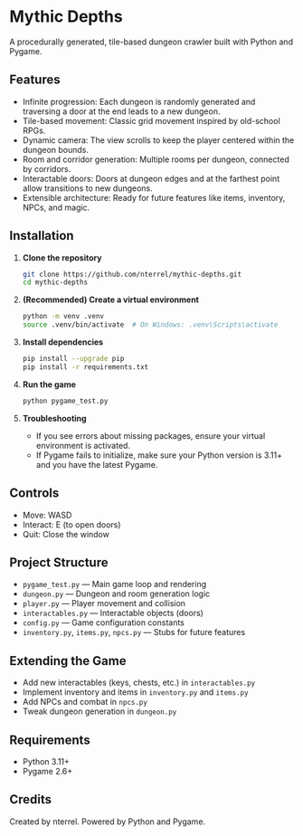 # Mythic Depths

A procedurally generated, tile-based dungeon crawler built with Python and Pygame.

## Features

- Infinite progression: Each dungeon is randomly generated and traversing a door at the end leads to a new dungeon.
- Tile-based movement: Classic grid movement inspired by old-school RPGs.
- Dynamic camera: The view scrolls to keep the player centered within the dungeon bounds.
- Room and corridor generation: Multiple rooms per dungeon, connected by corridors.
- Interactable doors: Doors at dungeon edges and at the farthest point allow transitions to new dungeons.
- Extensible architecture: Ready for future features like items, inventory, NPCs, and magic.

## Installation

1. **Clone the repository**

   ```bash
   git clone https://github.com/nterrel/mythic-depths.git
   cd mythic-depths
   ```

2. **(Recommended) Create a virtual environment**

   ```bash
   python -m venv .venv
   source .venv/bin/activate  # On Windows: .venv\Scripts\activate
   ```

3. **Install dependencies**

   ```bash
   pip install --upgrade pip
   pip install -r requirements.txt
   ```

4. **Run the game**

   ```bash
   python pygame_test.py
   ```

5. **Troubleshooting**

   - If you see errors about missing packages, ensure your virtual environment is activated.
   - If Pygame fails to initialize, make sure your Python version is 3.11+ and you have the latest Pygame.

## Controls

- Move: WASD
- Interact: E (to open doors)
- Quit: Close the window

## Project Structure

- `pygame_test.py` — Main game loop and rendering
- `dungeon.py` — Dungeon and room generation logic
- `player.py` — Player movement and collision
- `interactables.py` — Interactable objects (doors)
- `config.py` — Game configuration constants
- `inventory.py`, `items.py`, `npcs.py` — Stubs for future features

## Extending the Game

- Add new interactables (keys, chests, etc.) in `interactables.py`
- Implement inventory and items in `inventory.py` and `items.py`
- Add NPCs and combat in `npcs.py`
- Tweak dungeon generation in `dungeon.py`

## Requirements

- Python 3.11+
- Pygame 2.6+

## Credits

Created by nterrel. Powered by Python and Pygame.
